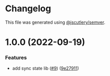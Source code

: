 # Changelog

This file was generated using [@jscutlery/semver](https://github.com/jscutlery/semver).

# 1.0.0 (2022-09-19)


### Features

* add sync state lib ([#9](https://github.com/Michsior14/ngrx-addons/issues/9)) ([9e27911](https://github.com/Michsior14/ngrx-addons/commit/9e279110f4c54c1464da5ad0883912803692044b))
